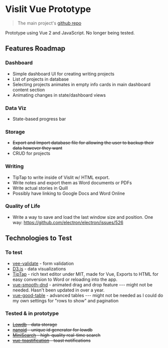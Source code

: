 # Vislit Vue Prototype

> The main project's [github repo](https://github.com/ste163/vislit)

Prototype using Vue 2 and JavaScript. No longer being tested.

## Features Roadmap

### Dashboard

- Simple dashboard UI for creating writing projects
- List of projects in database
- Selecting projects animates in empty info cards in main dashboard content section
- Animating changes in state/dashboard views

### Data Viz

- State-based progress bar

### Storage

- ~~Export and Import database file for allowing the user to backup their data however they want~~
- CRUD for projects

### Writing

- TipTap to write inside of Vislit w/ HTML export.
- Write notes and export them as Word documents or PDFs
- Write actual stories in Quill
- Possibly have linking to Google Docs and Word Online

### Quality of Life

- Write a way to save and load the last window size and position. One way: https://github.com/electron/electron/issues/526

## Technologies to Test

### To test

- [vee-validate](https://github.com/logaretm/vee-validate) - form validation
- [D3.js](https://d3js.org/) - data visualizations
- [TipTap](https://github.com/ueberdosis/tiptap) - rich text editor under MIT, made for Vue, Exports to HTML for easy conversion to Word or reloading into the app.
- [vue-smooth-dnd](https://github.com/kutlugsahin/vue-smooth-dnd) - animated drag and drop feature --- might not be needed. Hasn't been updated in over a year.
- [vue-good-table](https://github.com/xaksis/vue-good-table) - advanced tables --- might not be needed as I could do my own settings for "rows to show" and pagination

### Tested & in prototype

- ~~[Lowdb](https://github.com/typicode/lowdb) - data storage~~
- ~~[nanoid](https://github.com/ai/nanoid/) - unique id generator for lowdb~~
- ~~[MiniSearch](https://github.com/lucaong/minisearch) - high-quality real-time search~~
- ~~[vue-toastification](https://github.com/Maronato/vue-toastification) - toast notifications~~
